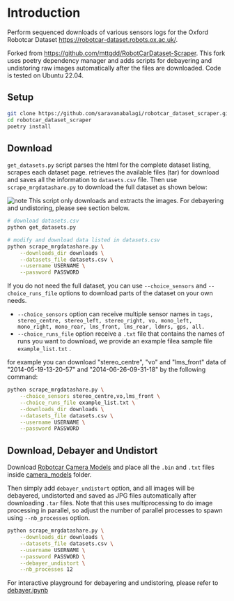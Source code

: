 # Introduction

Perform sequenced downloads of various sensors logs for the Oxford Robotcar Dataset <https://robotcar-dataset.robots.ox.ac.uk/>.

Forked from https://github.com/mttgdd/RobotCarDataset-Scraper. This fork uses poetry dependency manager and adds scripts for debayering and undistoring raw images automatically after the files are downloaded. Code is tested on Ubuntu 22.04.

## Setup

```sh
git clone https://github.com/saravanabalagi/robotcar_dataset_scraper.git
cd robotcar_dataset_scraper
poetry install
```

## Download

`get_datasets.py` script parses the html for the complete dataset listing, scrapes each dataset page. retrieves the available files (tar) for download and saves all the information to `datasets.csv` file. Then use `scrape_mrgdatashare.py` to download the full dataset as shown below:

![note](https://img.shields.io/badge/-note%20-blue) This script only downloads and extracts the images. For debayering and undistoring, please see section below.

```sh
# download datasets.csv
python get_datasets.py

# modify and download data listed in datasets.csv
python scrape_mrgdatashare.py \
    --downloads_dir downloads \
    --datasets_file datasets.csv \
    --username USERNAME \
    --password PASSWORD
```

If you do not need the full dataset, you can use `--choice_sensors` and `--choice_runs_file` options to download parts of the dataset on your own needs. 

- `--choice_sensors` option can receive multiple sensor names in `tags, stereo_centre, stereo_left, stereo_right, vo, mono_left, mono_right, mono_rear, lms_front, lms_rear, ldmrs, gps, all. `
- `--choice_runs_file` option receive a `.txt` file that contains the names of runs you want to download, we provide an example filea sample file `example_list.txt` .

for example you can download "stereo_centre", "vo" and "lms_front" data of  "2014-05-19-13-20-57" and "2014-06-26-09-31-18" by the following command:

```sh
python scrape_mrgdatashare.py \
    --choice_sensors stereo_centre,vo,lms_front \
    --choice_runs_file example_list.txt \
    --downloads_dir downloads \
    --datasets_file datasets.csv \
    --username USERNAME \
    --password PASSWORD
```

## Download, Debayer and Undistort

Download [Robotcar Camera Models](http://mrgdatashare.robots.ox.ac.uk/download/?filename=camera-models.tar) and place all the `.bin` and `.txt` files inside [camera_models](camera_models) folder.

Then simply add `debayer_undistort` option, and all images will be debayered, undistorted and saved as JPG files automatically after downloading `.tar` files. Note that this uses multiprocessing to do image processing in parallel, so adjust the number of parallel processes to spawn using `--nb_processes` option.

```sh
python scrape_mrgdatashare.py \
    --downloads_dir downloads \
    --datasets_file datasets.csv \
    --username USERNAME \
    --password PASSWORD \
    --debayer_undistort \
    --nb_processes 12
```

For interactive playground for debayering and undistoring, please refer to [debayer.ipynb](debayer.ipynb)
